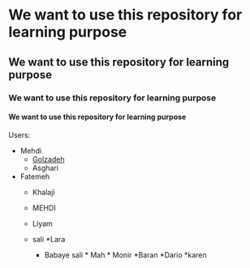 # We want to use this repository for learning purpose

## We want to use this repository for learning purpose

### We want to use this repository for learning purpose

#### We want to use this repository for learning purpose

Users:
  * Mehdi
      * [Golzadeh](https://mehdigolzadeh.com/)
      * Asghari
  * Fatemeh
      * Khalaji
      * MEHDI
      * Liyam
	* sali
	*Lara
	
		* Babaye sali
   			  * Mah
				* Monir
					*Baran
      					*Dario
					*karen

